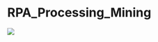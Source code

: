 # RPA_Processing_Mining

<image src="https://user-images.githubusercontent.com/46181195/127307293-0b78712f-1307-47d8-abcf-078924e4f6e2.png"></image>
